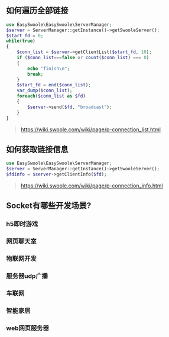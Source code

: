 ## 如何遍历全部链接
```php
use EasySwoole\EasySwoole\ServerManager;
$server = ServerManager::getInstance()->getSwooleServer();
$start_fd = 0;
while(true)
{
    $conn_list = $server->getClientList($start_fd, 10);
    if ($conn_list===false or count($conn_list) === 0)
    {
        echo "finish\n";
        break;
    }
    $start_fd = end($conn_list);
    var_dump($conn_list);
    foreach($conn_list as $fd)
    {
        $server->send($fd, "broadcast");
    }
}
```

> https://wiki.swoole.com/wiki/page/p-connection_list.html

## 如何获取链接信息

```php
use EasySwoole\EasySwoole\ServerManager;
$server = ServerManager::getInstance()->getSwooleServer();
$fdinfo = $server->getClientInfo($fd);
```
> https://wiki.swoole.com/wiki/page/p-connection_info.html

## Socket有哪些开发场景?

### h5即时游戏

### 网页聊天室

### 物联网开发

### 服务器udp广播

### 车联网

### 智能家居

### web网页服务器